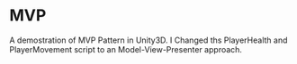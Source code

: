 # MVP
 A demostration of MVP Pattern in Unity3D.
 I Changed ths PlayerHealth and PlayerMovement script to an Model-View-Presenter approach.
